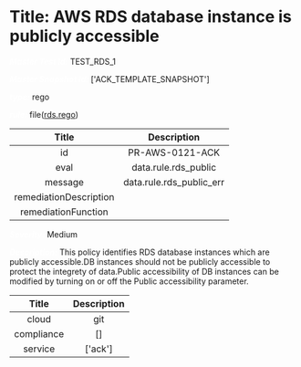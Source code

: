 



# Title: AWS RDS database instance is publicly accessible


***<font color="white">Master Test Id:</font>*** TEST_RDS_1

***<font color="white">Master Snapshot Id:</font>*** ['ACK_TEMPLATE_SNAPSHOT']

***<font color="white">type:</font>*** rego

***<font color="white">rule:</font>*** file([rds.rego])  
  
  
  
  

|Title|Description|
| :---: | :---: |
|id|PR-AWS-0121-ACK|
|eval|data.rule.rds_public|
|message|data.rule.rds_public_err|
|remediationDescription||
|remediationFunction||


***<font color="white">Severity:</font>*** Medium

***<font color="white">Description:</font>*** This policy identifies RDS database instances which are publicly accessible.DB instances should not be publicly accessible to protect the integrety of data.Public accessibility of DB instances can be modified by turning on or off the Public accessibility parameter.  
  
  

|Title|Description|
| :---: | :---: |
|cloud|git|
|compliance|[]|
|service|['ack']|



[rds.rego]: https://github.com/prancer-io/prancer-compliance-test/tree/master/aws/ack/rds.rego
